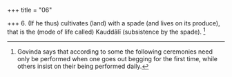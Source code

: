 +++
title = "06"

+++
6. (If he thus) cultivates (land) with a spade (and lives on its produce), that is the (mode of life called) Kauddālī (subsistence by the spade). [^3] 


[^3]:  Govinda says that according to some the following ceremonies need only be performed when one goes out begging for the first time, while others insist on their being performed daily.
